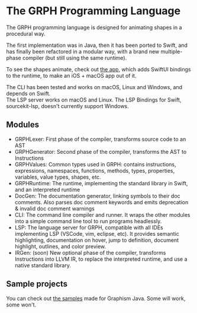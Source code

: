 # The GRPH Programming Language

The GRPH programming language is designed for animating shapes in a procedural way.

The first implementation was in Java, then it has been ported to Swift, and has finally been refactored in a modular way, with a brand new multiple-phase compiler (but still using the same runtime).

To see the shapes animate, check out [the app](https://github.com/Snowy1803/Graphism-Swift), which adds SwiftUI bindings to the runtime, to make an iOS + macOS app out of it.

The CLI has been tested and works on macOS, Linux and Windows, and depends on Swift.  
The LSP server works on macOS and Linux. The LSP Bindings for Swift, sourcekit-lsp, doesn't currently support Windows.

## Modules
- GRPHLexer: First phase of the compiler, transforms source code to an AST
- GRPHGenerator: Second phase of the compiler, transforms the AST to Instructions
- GRPHValues: Common types used in GRPH: contains instructions, expressions, namespaces, functions, methods, types, properties, variables, value types, shapes, etc.
- GRPHRuntime: The runtime, implementing the standard library in Swift, and an interpreted runtime
- DocGen: The documentation generator, linking symbols to their doc comments. Also parses doc comment keywords and emits deprecation & invalid doc comment warnings
- CLI: The command line compiler and runner. It wraps the other modules into a simple command line tool to run programs headlessly.
- LSP: The language server for GRPH, compatible with all IDEs implementing LSP (VSCode, vim, eclipse, etc). It provides semantic highlighting, documentation on hover, jump to definition, document highlight, outlines, and color preview.
- IRGen: (soon) New optional phase of the compiler, transforms Instructions into LLVM IR, to replace the interpreted runtime, and use a native standard library.

## Sample projects

You can check out [the samples](https://github.com/Snowy1803/Graphism-Projects) made for Graphism Java. Some will work, some won't.
